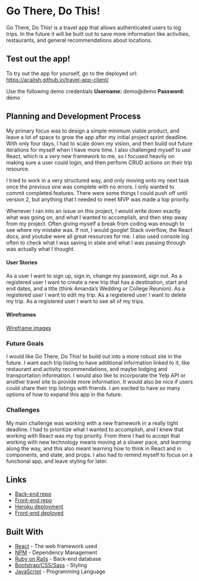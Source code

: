 # Go There, Do This!

Go There, Do This! is a travel app that allows authenticated users to log trips.  In the future it will be built out to save more information like activities, restaurants, and general recommendations about locations.

## Test out the app!

To try out the app for yourself, go to the deployed
url: https://acalish.github.io/travel-app-client/

Use the following demo credentials
**Username:** demo@demo
**Password:** demo

## Planning and Development Process

My primary focus was to design a simple minimum viable product, and leave a lot of space to grow the app after my initial project sprint deadline.  With only four days, I had to scale down my vision, and then build out future iterations for myself when I have more time.  I also challenged myself to use React, which is a very new framework to me, so I focused heavily on making sure a user could login, and then perform CRUD actions on their trip resource.

I tried to work in a very structured way, and only moving onto my next task once the previous one was complete with no errors.  I only wanted to commit completed features.  There were some things I could push off until version 2, but anything that I needed to meet MVP was made a top priority.

Whenever I ran into an issue on this project, I would write down exactly what was going on, and what I wanted to accomplish, and then step away from my project.  Often giving myself a break from coding was enough to see where my mistake was.  If not, I would google!  Stack overflow, the React docs, and youtube were all great resources for me.  I also used console.log often to check what I was saving in state and what I was passing through was actually what I thought.


#### User Stories
As a user I want to sign up, sign in, change my password, sign out.
As a registered user I want to create a new trip that has a destination, start and end dates, and a title (think Amanda’s Wedding or College Reunion).
As a registered user I want to edit my trip.
As a registered user I want to delete my trip.
As a registered user I want to see all of my trips.


#### Wireframes
[Wireframe images](https://imgur.com/a/m7byaV0)



### Future Goals
I would like Go There, Do This! to build out into a more robust site in the future.  I want each trip listing to have additional information linked to it, like restaurant and activity recommendations, and maybe lodging and transportation information.  I would also like to incorporate the Yelp API or another travel site to provide more information.  It would also be nice if users could share their trip listings with friends.  I am excited to have so many options of how to expand this app in the future.

### Challenges
My main challenge was working with a new framework in a really tight deadline.  I had to prioritize what I wanted to accomplish, and I knew that working with React was my top priority.  From there I had to accept that working with new technology means moving at a slower pace, and learning along the way, and this also meant learning how to think in React and in components, and state, and props.  I also had to remind myself to focus on a functional app, and leave styling for later.


## Links

* [Back-end repo](https://github.com/acalish/travel-app-api)
* [Front-end repo](https://github.com/acalish/travel-app-client)
* [Heroku deployment](https://floating-chamber-13025.herokuapp.com')
* [Front-end deployed](https://acalish.github.io/travel-app-client/)

## Built With

* [React](https://reactjs.org/) - The web framework used
* [NPM](https://www.npmjs.com/) - Dependency Management
* [Ruby on Rails](https://rubyonrails.org/) - Back-end database
* [Bootstrap/CSS/Sass](getbootstrap.com/) - Styling
* [JavaScript](https://www.javascript.com/) - Programming Language
